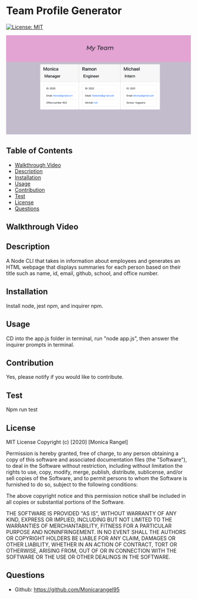 
  # Team Profile Generator
  [![License: MIT](https://img.shields.io/badge/License-MIT-yellow.svg)](https://opensource.org/licenses/MIT)

<img src = "./Assets/team-profile.png">
  
  ## Table of Contents
  - [Walkthrough Video](#walkthrough-video)
  - [Description](#description)
  - [Installation](#installation)
  - [Usage](#usage)
  - [Contribution](#contribution)
  - [Test](#test)
  - [License](#license)
  - [Questions](#questions)

  ## Walkthrough Video
  
  ## Description
  A Node CLI that takes in information about employees and generates an HTML webpage that displays summaries for each person based on their title such as name, id, email, github, school, and office number.
  ## Installation
  Install node, jest npm, and inquirer npm.
  ## Usage
  CD into the app.js folder in terminal, run "node app.js", then answer the inquirer prompts in terminal.
  ## Contribution
  Yes, please notify if you would like to contribute. 
  ## Test
 Npm run test
  ## License
  MIT License
  Copyright (c) [2020] [Monica Rangel]
  
  Permission is hereby granted, free of charge, to any person obtaining a copy
  of this software and associated documentation files (the "Software"), to deal
  in the Software without restriction, including without limitation the rights
  to use, copy, modify, merge, publish, distribute, sublicense, and/or sell
  copies of the Software, and to permit persons to whom the Software is
  furnished to do so, subject to the following conditions:
  
  The above copyright notice and this permission notice shall be included in all
  copies or substantial portions of the Software.
  
  THE SOFTWARE IS PROVIDED "AS IS", WITHOUT WARRANTY OF ANY KIND, EXPRESS OR
  IMPLIED, INCLUDING BUT NOT LIMITED TO THE WARRANTIES OF MERCHANTABILITY,
  FITNESS FOR A PARTICULAR PURPOSE AND NONINFRINGEMENT. IN NO EVENT SHALL THE
  AUTHORS OR COPYRIGHT HOLDERS BE LIABLE FOR ANY CLAIM, DAMAGES OR OTHER
  LIABILITY, WHETHER IN AN ACTION OF CONTRACT, TORT OR OTHERWISE, ARISING FROM,
  OUT OF OR IN CONNECTION WITH THE SOFTWARE OR THE USE OR OTHER DEALINGS IN THE
  SOFTWARE.
  ## Questions
  - Github: https://github.com/Monicarangel95
